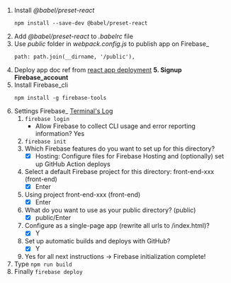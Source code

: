 1. Install *@babel/preset-react*
    ```
    npm install --save-dev @babel/preset-react
    ```
2. Add *@babel/preset-react* to *.babelrc* file
3. Use *public* folder in *webpack.config.js* to publish app on Firebase_
    ```
    path: path.join(__dirname, '/public'),
    ```
4. Deploy app doc ref from [react app deployment](https://create-react-app.dev/docs/deployment/#firebase)
**5. Signup Firebase_account**
6. Install Firebase_cli
    ```
    npm install -g firebase-tools
    ```
7. Settings Firebase_ [Terminal's Log](https://github.com/baodainguyen/front-end/blob/main/dev-log.txt)
    1. ``` firebase login ```
        - Allow Firebase to collect CLI usage and error reporting information? Yes
    2. ``` firebase init ```
    3. Which Firebase features do you want to set up for this directory?
        - [x] Hosting: Configure files for Firebase Hosting and (optionally) set up GitHub Action deploys
    4. Select a default Firebase project for this directory: front-end-xxx (front-end)
        - [x] Enter
    5. Using project front-end-xxx (front-end)
        - [x] Enter
    6. What do you want to use as your public directory? (public)
        - [x] public/Enter
    7. Configure as a single-page app (rewrite all urls to /index.html)?
        - [x] Y
    8. Set up automatic builds and deploys with GitHub?
        - [x] Y
    9. Yes for all next instructions -> Firebase initialization complete!
8. Type ``` npm run build ```
9. Finally ``` firebase deploy ```